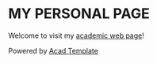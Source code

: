 # MY PERSONAL PAGE

Welcome to visit my [academic web page](https://lhmd.top/)!

Powered by [Acad Template](https://rayeren.github.io/acad-homepage.github.io/)